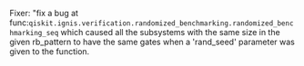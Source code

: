 Fixer: "fix a bug at func:`qiskit.ignis.verification.randomized_benchmarking.randomized_benchmarking_seq` which caused all the subsystems with the same size in the given rb_pattern to have the same gates when a 'rand_seed' parameter was given to the function.
